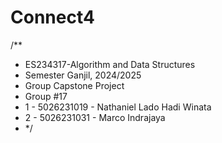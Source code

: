 # Connect4 
/**
 * ES234317-Algorithm and Data Structures
 * Semester Ganjil, 2024/2025
 * Group Capstone Project
 * Group #17
 * 1 - 5026231019 - Nathaniel Lado Hadi Winata
 * 2 - 5026231031 - Marco Indrajaya
 * */
